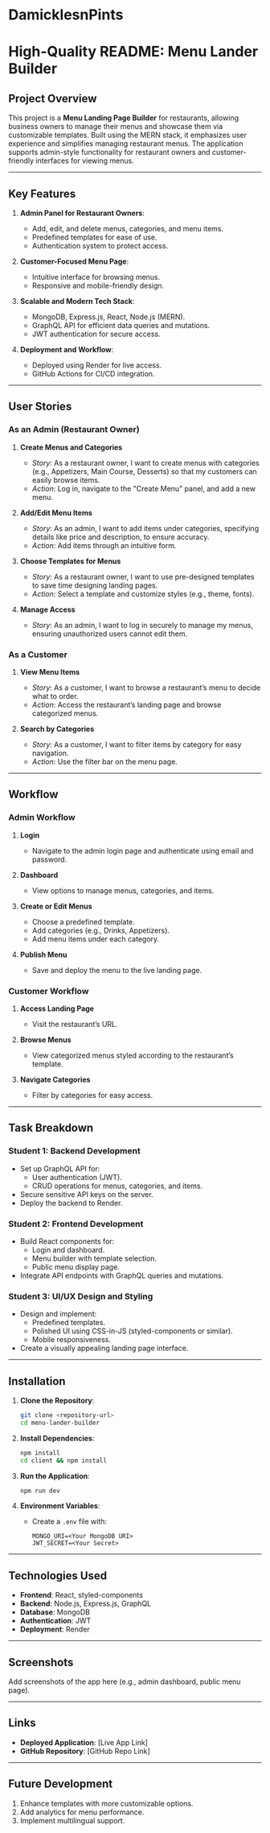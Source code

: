 # DamicklesnPints
# High-Quality README: Menu Lander Builder

## **Project Overview**
This project is a **Menu Landing Page Builder** for restaurants, allowing business owners to manage their menus and showcase them via customizable templates. Built using the MERN stack, it emphasizes user experience and simplifies managing restaurant menus. The application supports admin-style functionality for restaurant owners and customer-friendly interfaces for viewing menus.

---

## **Key Features**
1. **Admin Panel for Restaurant Owners**:
   - Add, edit, and delete menus, categories, and menu items.
   - Predefined templates for ease of use.
   - Authentication system to protect access.

2. **Customer-Focused Menu Page**:
   - Intuitive interface for browsing menus.
   - Responsive and mobile-friendly design.

3. **Scalable and Modern Tech Stack**:
   - MongoDB, Express.js, React, Node.js (MERN).
   - GraphQL API for efficient data queries and mutations.
   - JWT authentication for secure access.

4. **Deployment and Workflow**:
   - Deployed using Render for live access.
   - GitHub Actions for CI/CD integration.

---

## **User Stories**

### **As an Admin (Restaurant Owner)**
1. **Create Menus and Categories**
   - *Story*: As a restaurant owner, I want to create menus with categories (e.g., Appetizers, Main Course, Desserts) so that my customers can easily browse items.
   - *Action*: Log in, navigate to the "Create Menu" panel, and add a new menu.

2. **Add/Edit Menu Items**
   - *Story*: As an admin, I want to add items under categories, specifying details like price and description, to ensure accuracy.
   - *Action*: Add items through an intuitive form.

3. **Choose Templates for Menus**
   - *Story*: As a restaurant owner, I want to use pre-designed templates to save time designing landing pages.
   - *Action*: Select a template and customize styles (e.g., theme, fonts).

4. **Manage Access**
   - *Story*: As an admin, I want to log in securely to manage my menus, ensuring unauthorized users cannot edit them.

### **As a Customer**
1. **View Menu Items**
   - *Story*: As a customer, I want to browse a restaurant’s menu to decide what to order.
   - *Action*: Access the restaurant’s landing page and browse categorized menus.

2. **Search by Categories**
   - *Story*: As a customer, I want to filter items by category for easy navigation.
   - *Action*: Use the filter bar on the menu page.

---

## **Workflow**

### **Admin Workflow**
1. **Login**
   - Navigate to the admin login page and authenticate using email and password.

2. **Dashboard**
   - View options to manage menus, categories, and items.

3. **Create or Edit Menus**
   - Choose a predefined template.
   - Add categories (e.g., Drinks, Appetizers).
   - Add menu items under each category.

4. **Publish Menu**
   - Save and deploy the menu to the live landing page.

### **Customer Workflow**
1. **Access Landing Page**
   - Visit the restaurant’s URL.

2. **Browse Menus**
   - View categorized menus styled according to the restaurant’s template.

3. **Navigate Categories**
   - Filter by categories for easy access.

---

## **Task Breakdown**

### **Student 1: Backend Development**
- Set up GraphQL API for:
  - User authentication (JWT).
  - CRUD operations for menus, categories, and items.
- Secure sensitive API keys on the server.
- Deploy the backend to Render.

### **Student 2: Frontend Development**
- Build React components for:
  - Login and dashboard.
  - Menu builder with template selection.
  - Public menu display page.
- Integrate API endpoints with GraphQL queries and mutations.

### **Student 3: UI/UX Design and Styling**
- Design and implement:
  - Predefined templates.
  - Polished UI using CSS-in-JS (styled-components or similar).
  - Mobile responsiveness.
- Create a visually appealing landing page interface.

---

## **Installation**

1. **Clone the Repository**:
   ```bash
   git clone <repository-url>
   cd menu-lander-builder
   ```

2. **Install Dependencies**:
   ```bash
   npm install
   cd client && npm install
   ```

3. **Run the Application**:
   ```bash
   npm run dev
   ```

4. **Environment Variables**:
   - Create a `.env` file with:
     ```env
     MONGO_URI=<Your MongoDB URI>
     JWT_SECRET=<Your Secret>
     ```

---

## **Technologies Used**
- **Frontend**: React, styled-components
- **Backend**: Node.js, Express.js, GraphQL
- **Database**: MongoDB
- **Authentication**: JWT
- **Deployment**: Render

---

## **Screenshots**

Add screenshots of the app here (e.g., admin dashboard, public menu page).

---

## **Links**
- **Deployed Application**: [Live App Link]
- **GitHub Repository**: [GitHub Repo Link]

---

## **Future Development**
1. Enhance templates with more customizable options.
2. Add analytics for menu performance.
3. Implement multilingual support.

